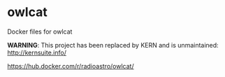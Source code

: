 # owlcat
Docker files for owlcat

**WARNING**: This project has been replaced by KERN and is unmaintained: http://kernsuite.info/

https://hub.docker.com/r/radioastro/owlcat/

